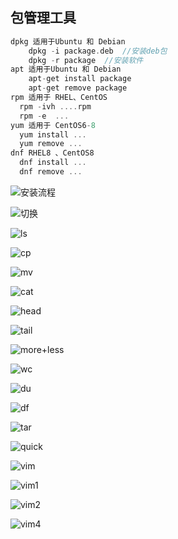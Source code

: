 ## 包管理工具

```cpp
dpkg 适用于Ubuntu 和 Debian
	dpkg -i package.deb  //安装deb包
	dpkg -r package  //安装软件
apt 适用于Ubuntu 和 Debian
	apt-get install package
	apt-get remove package
rpm 适用于 RHEL、CentOS
  rpm -ivh ....rpm
  rpm -e  ...
yum 适用于 CentOS6-8
  yum install ...
  yum remove ...
dnf RHEL8 、CentOS8
  dnf install ...
  dnf remove ...
```

![安装流程](./linux.assets/安装流程.png)

![切换](./linux.assets/切换镜像原.png)

![ls](./linux.assets/ls.png)

![cp](./linux.assets/cp.png)

![mv](./linux.assets/mv.png)

![cat](./linux.assets/cat.png)

![head](./linux.assets/head.png)

![tail](./linux.assets/tail.png)

![more+less](./linux.assets/more+less.png)

![wc](./linux.assets/wc.png)

![du](./linux.assets/du.png)

![df](./linux.assets/df.png)

![tar](./linux.assets/tar.png)

![quick](./linux.assets/quick.png)

![vim](./linux.assets/vim.png)

![vim1](./linux.assets/vim1.png)

![vim2](./linux.assets/vim2.png)

![vim4](./linux.assets/vim4.png)

 





















































